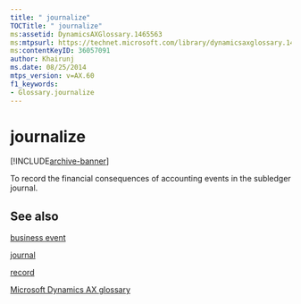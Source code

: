 ```yaml
---
title: " journalize"
TOCTitle: " journalize"
ms:assetid: DynamicsAXGlossary.1465563
ms:mtpsurl: https://technet.microsoft.com/library/dynamicsaxglossary.1465563(v=AX.60)
ms:contentKeyID: 36057091
author: Khairunj
ms.date: 08/25/2014
mtps_version: v=AX.60
f1_keywords:
- Glossary.journalize
---
```


# journalize


[!INCLUDE[archive-banner](includes/archive-banner.md)]

To record the financial consequences of accounting events in the subledger journal.

## See also

[business event](business-event.md)

[journal](journal.md)

[record](record.md)

[Microsoft Dynamics AX glossary](glossary/microsoft-dynamics-ax-glossary.md)

  


